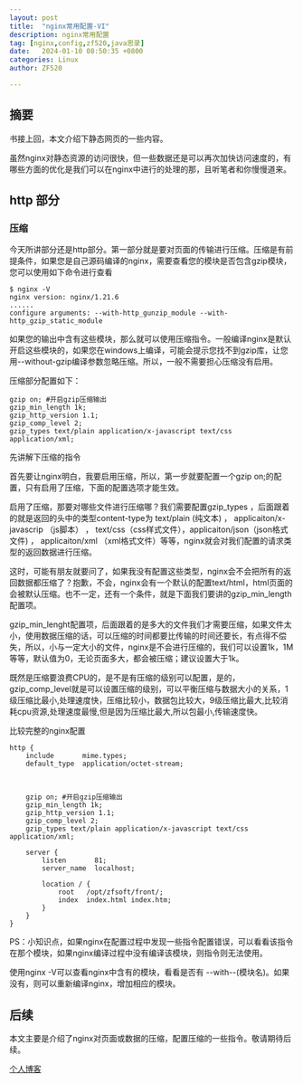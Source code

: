 ```yaml
---
layout: post
title:  "nginx常用配置-VI"
description: nginx常用配置
tag: [nginx,config,zf520,java思录]
date:   2024-01-10 08:50:35 +0800
categories: Linux
author: ZF520

---
```


## 摘要

书接上回，本文介绍下静态网页的一些内容。

虽然nginx对静态资源的访问很快，但一些数据还是可以再次加快访问速度的，有哪些方面的优化是我们可以在nginx中进行的处理的那，且听笔者和你慢慢道来。

## http 部分

### 压缩

今天所讲部分还是http部分。第一部分就是要对页面的传输进行压缩。压缩是有前提条件，如果您是自己源码编译的nginx，需要查看您的模块是否包含gzip模块，您可以使用如下命令进行查看

```shell
$ nginx -V
nginx version: nginx/1.21.6
......
configure arguments: --with-http_gunzip_module --with-http_gzip_static_module
```

如果您的输出中含有这些模块，那么就可以使用压缩指令。一般编译nginx是默认开启这些模块的，如果您在windows上编译，可能会提示您找不到gzip库，让您用--without-gzip编译参数忽略压缩。所以，一般不需要担心压缩没有启用。

压缩部分配置如下：

```nginx
gzip on; #开启gzip压缩输出
gzip_min_length 1k;
gzip_http_version 1.1;
gzip_comp_level 2;
gzip_types text/plain application/x-javascript text/css application/xml;
```

先讲解下压缩的指令

首先要让nginx明白，我要启用压缩，所以，第一步就要配置一个gzip on;的配置，只有启用了压缩，下面的配置选项才能生效。

启用了压缩，那要对哪些文件进行压缩哪？我们需要配置gzip_types ，后面跟着的就是返回的头中的类型content-type为 text/plain (纯文本) ， applicaiton/x-javascrip （js脚本） ， text/css（css样式文件），applicaiton/json（json格式文件) ， applicaiton/xml （xml格式文件）等等，nginx就会对我们配置的请求类型的返回数据进行压缩。

这时，可能有朋友就要问了，如果我没有配置这些类型，nginx会不会把所有的返回数据都压缩了？抱歉，不会，nginx会有一个默认的配置text/html，html页面的会被默认压缩。也不一定，还有一个条件，就是下面我们要讲的gzip_min_length 配置项。

gzip_min_lenght配置项，后面跟着的是多大的文件我们才需要压缩，如果文件太小，使用数据压缩的话，可以压缩的时间都要比传输的时间还要长，有点得不偿失，所以，小与一定大小的文件，nginx是不会进行压缩的，我们可以设置1k，1M等等，默认值为0，无论页面多大，都会被压缩；建议设置大于1k。

既然是压缩要浪费CPU的，是不是有压缩的级别可以配置，是的，gzip_comp_level就是可以设置压缩的级别，可以平衡压缩与数据大小的关系，1级压缩比最小,处理速度快，压缩比较小，数据包比较大，9级压缩比最大,比较消耗cpu资源,处理速度最慢,但是因为压缩比最大,所以包最小,传输速度快。

比较完整的nginx配置

```nginx
http {
    include       mime.types;
    default_type  application/octet-stream;



    gzip on; #开启gzip压缩输出
    gzip_min_length 1k;
    gzip_http_version 1.1;
    gzip_comp_level 2;
    gzip_types text/plain application/x-javascript text/css application/xml;
    
    server {
        listen       81;
        server_name  localhost;

        location / {
            root   /opt/zfsoft/front/;
            index  index.html index.htm;
        }
    }
}
```



PS：小知识点，如果nginx在配置过程中发现一些指令配置错误，可以看看该指令在那个模块，如果nginx编译过程中没有编译该模块，则指令则无法使用。

使用nginx -V可以查看nginx中含有的模块，看看是否有 --with--(模块名)。如果没有，则可以重新编译nginx，增加相应的模块。



## 后续

本文主要是介绍了nginx对页面或数据的压缩，配置压缩的一些指令。敬请期待后续。



[个人博客](http://b.zf520.net)

